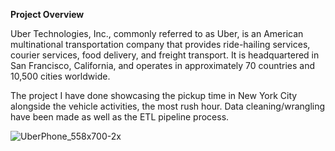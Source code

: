 
**Project Overview**

Uber Technologies, Inc., commonly referred to as Uber, is an American multinational transportation company that provides ride-hailing services, courier services, food delivery, and freight transport. It is headquartered in San Francisco, California, and operates in approximately 70 countries and 10,500 cities worldwide.

The project I have done showcasing the pickup time in New York City alongside the vehicle activities, the most rush hour. Data cleaning/wrangling have been made as well as the ETL pipeline process. 

![UberPhone_558x700-2x](C:\Users\Ahmed.elmi\Documents\GitHub\Github-test\UberPhone_558x700-2x.webp)
